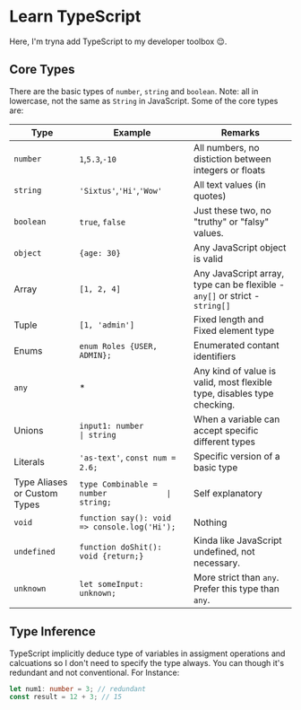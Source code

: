 # Learn TypeScript

Here, I'm tryna add TypeScript to my developer toolbox 😌.

## Core Types

There are the basic types of `number`, `string` and `boolean`. Note: all in lowercase, not the same as `String` in JavaScript.
Some of the core types are:

| Type                         | Example                                           | Remarks                                                                     |
| ---------------------------- | ------------------------------------------------- | --------------------------------------------------------------------------- |
| `number`                     | `1`,`5.3`,`-10`                                   | All numbers, no distiction between integers or floats                       |
| `string`                     | `'Sixtus'`,`'Hi'`,`'Wow'`                         | All text values (in quotes)                                                 |
| `boolean`                    | `true`, `false`                                   | Just these two, no "truthy" or "falsy" values.                              |
| `object`                     | `{age: 30}`                                       | Any JavaScript object is valid                                              |
| Array                        | `[1, 2, 4]`                                       | Any JavaScript array, type can be flexible - `any[]` or strict - `string[]` |
| Tuple                        | `[1, 'admin']`                                    | Fixed length and Fixed element type                                         |
| Enums                        | `enum Roles {USER, ADMIN};`                       | Enumerated contant identifiers                                              |
| `any`                        | \*                                                | Any kind of value is valid, most flexible type, disables type checking.     |
| Unions                       | `input1: number            \| string`             | When a variable can accept specific different types                         |
| Literals                     | `'as-text'`, `const num = 2.6;`                   | Specific version of a basic type                                            |
| Type Aliases or Custom Types | `type Combinable = number             \| string;` | Self explanatory                                                            |
| `void`                       | `function say(): void => console.log('Hi');`      | Nothing                                                                     |
| `undefined`                  | `function doShit(): void {return;}`               | Kinda like JavaScript undefined, not necessary.                             |
| `unknown`                    | `let someInput: unknown;`                         | More strict than `any`. Prefer this type than `any`.                        |

## Type Inference

TypeScript implicitly deduce type of variables in assigment operations and calcuations so I don't need to specify the type always. You can though it's redundant and not conventional.
For Instance:

```ts
let num1: number = 3; // redundant
const result = 12 + 3; // 15
```
